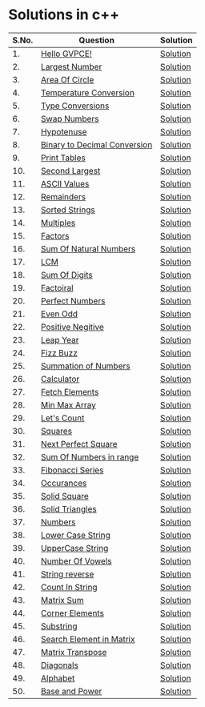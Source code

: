 # Solutions in c++

| S.No. | Question | Solution |
|----| --------------- | -------- |
|1. | [Hello GVPCE!](https://www.hackerrank.com/contests/htc-2/challenges/hello-world-41-2) |[Solution](./p01-hello_world.cpp)|
|2. | [Largest Number](https://www.hackerrank.com/contests/htc-2/challenges/largest-number-20) |[Solution]()|
|3. | [Area Of Circle](https://www.hackerrank.com/contests/htc-2/challenges/area-of-circle-15-1) |[Solution]()|
|4. | [Temperature Conversion](https://www.hackerrank.com/contests/htc-2/challenges/temperature-conversion-7-1) |[Solution]()|
|5. | [Type Conversions](https://www.hackerrank.com/contests/htc-2/challenges/type-conversion-1-1) |[Solution]()|
|6. | [Swap Numbers](https://www.hackerrank.com/contests/htc-2/challenges/swap-numbers-) |[Solution]()|
|7. | [Hypotenuse](https://www.hackerrank.com/contests/htc-2/challenges/hypotenuse-2) |[Solution]()|
|8. | [Binary to Decimal Conversion](https://www.hackerrank.com/contests/htc-2/challenges/binary-to-decimal-conversion-3-1) |[Solution]()|
|9. | [Print Tables](https://www.hackerrank.com/contests/htc-2/challenges/printing-tables) |[Solution]()|
|10. | [Second Largest](https://www.hackerrank.com/contests/htc-2/challenges/second-largest-14) |[Solution]()|
|11. | [ASCII Values](https://www.hackerrank.com/contests/htc-2/challenges/ascii-values-3) |[Solution]()|
|12. | [Remainders](https://www.hackerrank.com/contests/htc-2/challenges/remainders-3) |[Solution]()|
|13. | [Sorted Strings](https://www.hackerrank.com/contests/htc-2/challenges/sorted-strings-1) |[Solution]()|
|14. | [Multiples](https://www.hackerrank.com/contests/htc-2/challenges/multiples-9) |[Solution]()|
|15. | [Factors](https://www.hackerrank.com/contests/htc-2/challenges/factors-27) |[Solution]()|
|16. | [Sum Of Natural Numbers](https://www.hackerrank.com/contests/htc-2/challenges/sum-of-natural-numbers-8-1) |[Solution]()|
|17. | [LCM](https://www.hackerrank.com/contests/htc-2/challenges/lcm-28) |[Solution]()|
|18. | [Sum Of Digits](https://www.hackerrank.com/contests/htc-2/challenges/sum-of-digits-49-1) |[Solution]()|
|19. | [Factoiral](https://www.hackerrank.com/contests/htc-2/challenges/factorial-111-1) |[Solution]()|
|20. | [Perfect Numbers](https://www.hackerrank.com/contests/htc-2/challenges/perfect-number-50) |[Solution]()|
|21. | [Even Odd](https://www.hackerrank.com/contests/htc-2/challenges/even-odd-27-2) |[Solution]()|
|22. | [Positive Negitive](https://www.hackerrank.com/contests/htc-2/challenges/positive-negative-6) |[Solution]()|
|23. | [Leap Year](https://www.hackerrank.com/contests/htc-2/challenges/leap-year-68) |[Solution]()|
|24. | [Fizz Buzz](https://www.hackerrank.com/contests/htc-2/challenges/fizz-buzz-13) |[Solution]()|
|25. | [Summation of Numbers](https://www.hackerrank.com/contests/htc-2/challenges/summation-of-numbers-2) |[Solution]()|
|26. | [Calculator](https://www.hackerrank.com/contests/htc-2/challenges/calculator-33-3) |[Solution]()|
|27. | [Fetch Elements](https://www.hackerrank.com/contests/htc-2/challenges/fetch-elements) |[Solution]()|
|28. | [Min Max Array](https://www.hackerrank.com/contests/htc-2/challenges/min-max-array-2) |[Solution]()|
|29. | [Let's Count](https://www.hackerrank.com/contests/htc-2/challenges/lets-count-3) |[Solution]()|
|30. | [Squares](https://www.hackerrank.com/contests/htc-2/challenges/squares-17) |[Solution]()|
|31. | [Next Perfect Square](https://www.hackerrank.com/contests/htc-2/challenges/next-perfect-square) |[Solution]()|
|32. | [Sum Of Numbers in range](https://www.hackerrank.com/contests/htc-2/challenges/sum-of-numbers-in-range) |[Solution]()|
|33. | [Fibonacci Series](https://www.hackerrank.com/contests/htc-2/challenges/fibonacci-series-62-2) |[Solution]()|
|34. | [Occurances](https://www.hackerrank.com/contests/htc-2/challenges/ocuurences) |[Solution]()|
|35. | [Solid Square](https://www.hackerrank.com/contests/htc-2/challenges/solid-square) |[Solution]()|
|36. | [Solid Triangles](https://www.hackerrank.com/contests/htc-2/challenges/solid-triangle) |[Solution]()|
|37. | [Numbers](https://www.hackerrank.com/contests/htc-2/challenges/numbers-13-3) |[Solution]()|
|38. | [Lower Case String](https://www.hackerrank.com/contests/htc-2/challenges/matrix-sum-8-1) |[Solution]()|
|39. | [UpperCase String](https://www.hackerrank.com/contests/htc-2/challenges/uppercase-string) |[Solution]()|
|40. | [Number Of Vowels](https://www.hackerrank.com/contests/htc-2/challenges/no-of-vowels) |[Solution]()|
|41. | [String reverse](https://www.hackerrank.com/contests/htc-2/challenges/string-reverse-26-1) |[Solution]()|
|42. | [Count In String](https://www.hackerrank.com/contests/htc-2/challenges/count-in-string) |[Solution]()|
|43. | [Matrix Sum](https://www.hackerrank.com/contests/htc-2/challenges/matrix-sum-8-2) |[Solution]()|
|44. | [Corner Elements](https://www.hackerrank.com/contests/htc-2/challenges/corner-elements) |[Solution]()|
|45. | [Substring](https://www.hackerrank.com/contests/htc-2/challenges/substring-32) |[Solution]()|
|46. | [Search Element in Matrix](https://www.hackerrank.com/contests/htc-2/challenges/search-element-in-matrix) |[Solution]()|
|47. | [Matrix Transpose](https://www.hackerrank.com/contests/htc-2/challenges/matrix-transpose-7) |[Solution]()|
|48. | [Diagonals](https://www.hackerrank.com/contests/htc-2/challenges/diagonals-1-1) |[Solution]()|
|49. | [Alphabet](https://www.hackerrank.com/contests/htc-2/challenges/alphabet-9) |[Solution]()|
|50. | [Base and Power](https://www.hackerrank.com/contests/htc-2/challenges/base-and-power) |[Solution]()|

